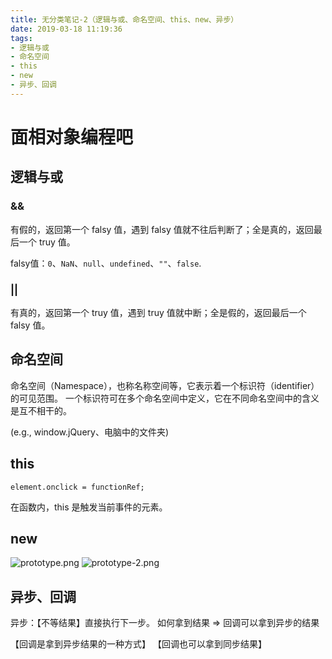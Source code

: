 ```yaml
---
title: 无分类笔记-2（逻辑与或、命名空间、this、new、异步）
date: 2019-03-18 11:19:36
tags: 
- 逻辑与或
- 命名空间
- this
- new
- 异步、回调
---
```


# 面相对象编程吧

## 逻辑与或

### &&

有假的，返回第一个 falsy 值，遇到 falsy 值就不往后判断了；全是真的，返回最后一个 truy 值。

falsy值：`0`、`NaN`、`null`、`undefined`、`""`、`false`.

### ||

有真的，返回第一个 truy 值，遇到 truy 值就中断；全是假的，返回最后一个 falsy 值。

## 命名空间

命名空间（Namespace），也称名称空间等，它表示着一个标识符（identifier）的可见范围。 一个标识符可在多个命名空间中定义，它在不同命名空间中的含义是互不相干的。

(e.g., window.jQuery、电脑中的文件夹)

## this

`element.onclick = functionRef;`

在函数内，this 是触发当前事件的元素。

## new

![prototype.png](http://pntmc1hcw.bkt.clouddn.com//blog/img/prototype.png)
![prototype-2.png](http://pntmc1hcw.bkt.clouddn.com//blog/img/prototype-2.png)

## 异步、回调

异步：【不等结果】直接执行下一步。
如何拿到结果 => 回调可以拿到异步的结果

【回调是拿到异步结果的一种方式】
【回调也可以拿到同步结果】